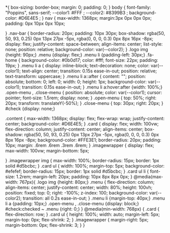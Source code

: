 *{
    box-sizing: border-box;
    margin: 0;
    padding: 0;
}
body {
    font-family: "Poppins", sans-serif;
    --color1: #FFF ;
    --color2: #8399B3 ;
    background-color: #D6E4E5 ;
}
nav {
    max-width: 1368px;
    margin:3px 0px 0px 0px;
    padding: 0px 10px 0px 10px;

}
.nav-bar {
    border-radius: 20px;
    padding: 10px 30px;
    box-shadow: rgba(50, 50, 93, 0.25) 0px 13px 27px -5px, rgba(0, 0, 0, 0.3) 0px 8px 16px -8px;
    display: flex;
    justify-content: space-between;
    align-items: center;
    list-style: none;
    position: relative;
    background-color: var(--color2);
}
.logo img {height: 90px;}
.menu {display: flex;}
.menu li {padding-left: 30px;}
.fa-home {
  background-color: #0b0d17;
  color: #fff;
  font-size: 22px;
  padding: 19px;
}
.menu li a {
    display: inline-block;
    text-decoration: none;
    color: var(--color1);
    text-align: center;
    transition: 0.15s ease-in-out;
    position: relative;
    text-transform: uppercase;
}
.menu li a::after {
    content: "";
    position: absolute;
    bottom: 0;
    left: 0;
    width: 0;
    height: 1px;
    background-color: var(--color1);
    transition: 0.15s ease-in-out;
}
.menu li a:hover:after {width: 100%;}
.open-menu , .close-menu {
    position: absolute;
    color: var(--color1);
    cursor: pointer;
    font-size: 1.5rem;
    display: none;
}
.open-menu {
    top: 50%;
    right: 20px;
    transform: translateY(-50%);
}
.close-menu {
    top: 30px;
    right: 20px;
}
#check {display: none;}

.content {
    max-width: 1368px;
    display: flex;
    flex-wrap: wrap;
    justify-content: center;
    background-color: #D6E4E5;
}
.card {
    display: flex;
    width: 100vw;
    flex-direction: column;
    justify-content: center;
    align-items: center;
    box-shadow: rgba(50, 50, 93, 0.25) 0px 13px 27px -5px, rgba(0, 0, 0, 0.3) 0px 8px 16px -8px;
    background-color: #FFE3E1;
    border-radius: 20px;
    padding: 10px;
    margin: .6rem .6rem .3rem .6rem;
}
.imagewrapper {
    display: flex;
    max-width: 100vw;
    margin-bottom: 5px;
    
}
.imagewrapper img {
    max-width: 100%;
    border-radius: 15px;
    border: 1px solid #d5bcbc;
}
.card ul {
    width: 100%;
    margin-top: 5px;
    background-color: #efefef;
    border-radius: 15px;
    border: 1px solid #d5bcbc;
}
.card ul li {
    font-size: 1.2rem;
    margin-left: 20px;
    padding: 10px 8px 8px 0px;
}
@media(max-width: 767px){
    .logo img {height: 80px;}
    .menu {
        flex-direction: column;
        align-items: center;
        justify-content: center;
        width: 80%;
        height: 100vh;
        position: fixed;
        top: 0;
        right: -100%;
        z-index: 100;
        background-color: var(--color2);
        transition: all 0.2s ease-in-out;
    }
    .menu li {margin-top: 40px;}
    .menu li a {padding: 10px;}
    .open-menu , .close-menu {display: block;}
    #check:checked ~ .menu {right: 0;}
}
@media(min-width: 768px) {
    .card {
        flex-direction: row;
    }
    .card ul {
        height: 100%;
        width: auto;
        margin-left: 5px;
        margin-top: 0px;
        flex-shrink: 2;
    }
    .imagewrapper {
        margin-right: 5px;
        margin-bottom: 0px;
        flex-shrink: 3;
    }
}
